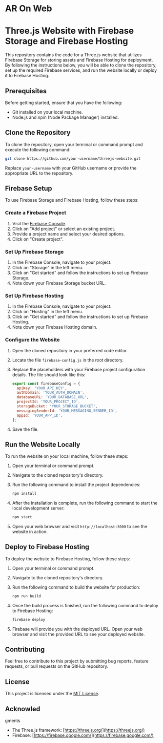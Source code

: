 # AR On Web

# Three.js Website with Firebase Storage and Firebase Hosting

This repository contains the code for a Three.js website that utilizes Firebase Storage for storing assets and Firebase Hosting for deployment. By following the instructions below, you will be able to clone the repository, set up the required Firebase services, and run the website locally or deploy it to Firebase Hosting.

## Prerequisites

Before getting started, ensure that you have the following:

- Git installed on your local machine.
- Node.js and npm (Node Package Manager) installed.

## Clone the Repository

To clone the repository, open your terminal or command prompt and execute the following command:

```bash
git clone https://github.com/your-username/threejs-website.git
```

Replace `your-username` with your GitHub username or provide the appropriate URL to the repository.

## Firebase Setup

To use Firebase Storage and Firebase Hosting, follow these steps:

### Create a Firebase Project

1. Visit the [Firebase Console](https://console.firebase.google.com/).
2. Click on "Add project" or select an existing project.
3. Provide a project name and select your desired options.
4. Click on "Create project".

### Set Up Firebase Storage

1. In the Firebase Console, navigate to your project.
2. Click on "Storage" in the left menu.
3. Click on "Get started" and follow the instructions to set up Firebase Storage.
4. Note down your Firebase Storage bucket URL.

### Set Up Firebase Hosting

1. In the Firebase Console, navigate to your project.
2. Click on "Hosting" in the left menu.
3. Click on "Get started" and follow the instructions to set up Firebase Hosting.
4. Note down your Firebase Hosting domain.

### Configure the Website

1. Open the cloned repository in your preferred code editor.
2. Locate the file `firebase-config.js` in the root directory.
3. Replace the placeholders with your Firebase project configuration details. The file should look like this:

   ```javascript
   export const firebaseConfig = {
     apiKey: 'YOUR_API_KEY',
     authDomain: 'YOUR_AUTH_DOMAIN',
     databaseURL: 'YOUR_DATABASE_URL',
     projectId: 'YOUR_PROJECT_ID',
     storageBucket: 'YOUR_STORAGE_BUCKET',
     messagingSenderId: 'YOUR_MESSAGING_SENDER_ID',
     appId: 'YOUR_APP_ID',
   };
   ```

4. Save the file.

## Run the Website Locally

To run the website on your local machine, follow these steps:

1. Open your terminal or command prompt.
2. Navigate to the cloned repository's directory.
3. Run the following command to install the project dependencies:

   ```bash
   npm install
   ```

4. After the installation is complete, run the following command to start the local development server:

   ```bash
   npm start
   ```

5. Open your web browser and visit `http://localhost:3000` to see the website in action.

## Deploy to Firebase Hosting

To deploy the website to Firebase Hosting, follow these steps:

1. Open your terminal or command prompt.
2. Navigate to the cloned repository's directory.
3. Run the following command to build the website for production:

   ```bash
   npm run build
   ```

4. Once the build process is finished, run the following command to deploy to Firebase Hosting:

   ```bash
   firebase deploy
   ```

5. Firebase will provide you with the deployed URL. Open your web browser and visit the provided URL to see your deployed website.

## Contributing

Feel free to contribute to this project by submitting bug reports, feature requests, or pull requests on the GitHub repository.

## License

This project is licensed under the [MIT License](LICENSE).

## Acknowled

gments

- The Three.js framework: [https://threejs.org/](https://threejs.org/)
- Firebase: [https://firebase.google.com/](https://firebase.google.com/)

